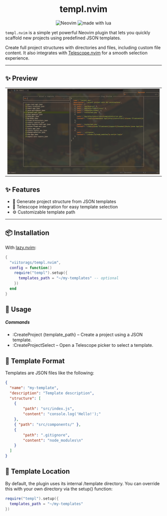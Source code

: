 <h1 align="center">templ.nvim</h1>

<p align="center">

<img src="https://img.shields.io/badge/Neovim-57A143?logo=neovim&logoColor=fff&style=for-the-badge" alt="Neovim" />

<img src="https://img.shields.io/badge/Made%20With%20Lua-2C2D72?logo=lua&logoColor=fff&style=for-the-badge" alt="made with lua" >

</p>

`templ.nvim` is a simple yet powerful Neovim plugin that lets you quickly scaffold new projects using predefined JSON templates.

Create full project structures with directories and files, including custom file content. It also integrates with [Telescope.nvim](https://github.com/nvim-telescope/telescope.nvim) for a smooth selection experience.

---

## ✨ Preview

<table>
    <tr>
        <td><img src="previews/1747343619_grim.png" width="800"/></td>
    </tr>
</table>

## ✨ Features

- 🔧 Generate project structure from JSON templates
- 🧭 Telescope integration for easy template selection
- ⚙️ Customizable template path

---

## 📦 Installation

With [lazy.nvim](https://github.com/folke/lazy.nvim):

```lua
{
  "viitorags/templ.nvim",
  config = function()
    require("templ").setup({
      templates_path = "~/my-templates" -- optional
    })
  end
}
```

## 🚀 Usage

##### Commands

- :CreateProject {template_path} – Create a project using a JSON template.
- :CreateProjectSelect – Open a Telescope picker to select a template.

## 📁 Template Format

Templates are JSON files like the following:

```json
{
  "name": "my-template",
  "description": "Template description",
  "structure": [
    { 
        "path": "src/index.js", 
        "content": "console.log('Hello!');" 
    },
    { "path": "src/components/" },
    { 
        "path": ".gitignore", 
        "content": "node_modules\n" 
    }
  ]
}
```

## 📂 Template Location

By default, the plugin uses its internal /template directory. You can override this with your own directory via the setup() function:

```lua
require("templ").setup({
  templates_path = "~/my-templates"
})
```
